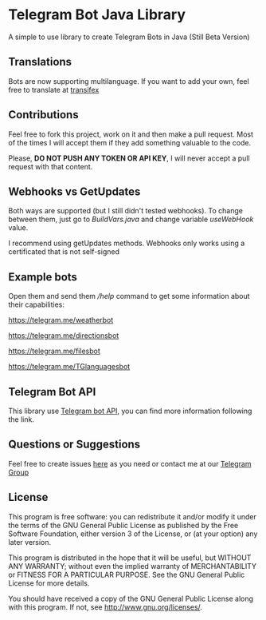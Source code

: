 # Telegram Bot Java Library
A simple to use library to create Telegram Bots in Java (Still Beta Version)

## Translations
Bots are now supporting multilanguage. If you want to add your own, feel free to translate at [transifex](https://www.transifex.com/projects/p/telegrambots/)

## Contributions
Feel free to fork this project, work on it and then make a pull request. Most of the times I will accept them if they add something valuable to the code. 

Please, **DO NOT PUSH ANY TOKEN OR API KEY**, I will never accept a pull request with that content.

## Webhooks vs GetUpdates
Both ways are supported (but I still didn't tested webhooks). To change between them, just go to *BuildVars.java* and change variable *useWebHook* value.

I recommend using getUpdates methods. Webhooks only works using a certificated that is not self-signed

## Example bots
Open them and send them */help* command to get some information about their capabilities:

https://telegram.me/weatherbot 

https://telegram.me/directionsbot

https://telegram.me/filesbot

https://telegram.me/TGlanguagesbot

## Telegram Bot API
This library use [Telegram bot API](https://core.telegram.org/bots), you can find more information following the link.

## Questions or Suggestions
Feel free to create issues [here](https://github.com/rubenlagus/TelegramBots/issues) as you need or contact me at our [Telegram Group](https://telegram.me/joinchat/0039114101b62e7ea87dd357a4139fe1)

## License 

This program is free software: you can redistribute it and/or modify
it under the terms of the GNU General Public License as published by
the Free Software Foundation, either version 3 of the License, or
(at your option) any later version.

This program is distributed in the hope that it will be useful,
but WITHOUT ANY WARRANTY; without even the implied warranty of
MERCHANTABILITY or FITNESS FOR A PARTICULAR PURPOSE.  See the
GNU General Public License for more details.

You should have received a copy of the GNU General Public License
along with this program.  If not, see <http://www.gnu.org/licenses/>.
